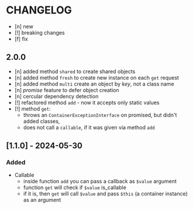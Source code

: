 # CHANGELOG

- [n] new  
- [!] breaking changes  
- [f] fix

## 2.0.0

- [n] added method `shared` to create shared objects
- [n] added method `fresh` to create new instance on each `get` request
- [n] added method `multi` create an object by *key*, not a class name
- [n] *promise* feature to defer object creation
- [n] cercular dependency detection
- [!] refactored method `add` - now it accepts only static values
- [!] method `get`:
  - throws an `ContainerExceptionInterface` on promised, but didn't added classes,
  - does not call a `callable`, if it was given via method `add`

## [1.1.0] - 2024-05-30

### Added

- Callable
  - inside function `add` you can pass a callback as `$value` argument
  - function `get` will check if `$value` is_callable
  - if it is, then `get` will call `$value` and pass `$this` (a container instance) as an argument
